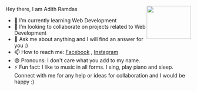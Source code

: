Hey there, I am Adith Ramdas
<img src="https://user-images.githubusercontent.com/68638084/140784917-5dd72146-531e-4c3d-aff8-958340b9d257.gif" width="120" height="90" align="right"/>
- 🌱 I’m currently learning Web Development 
- 👯 I’m looking to collaborate on projects related to Web Development
- 💬 Ask me about anything and I will find an answer for you :) 
- 📫 How to reach me: [Facebook](https://www.facebook.com/adit.ramdas) , [Instagram](https://www.instagram.com/aditramdas/)
- 😄 Pronouns: I don't care what you add to my name.
- ⚡ Fun fact: I like to music in all forms. I sing, play piano and sleep.  Connect with me for any help or ideas for collaboration and I would be happy :)



